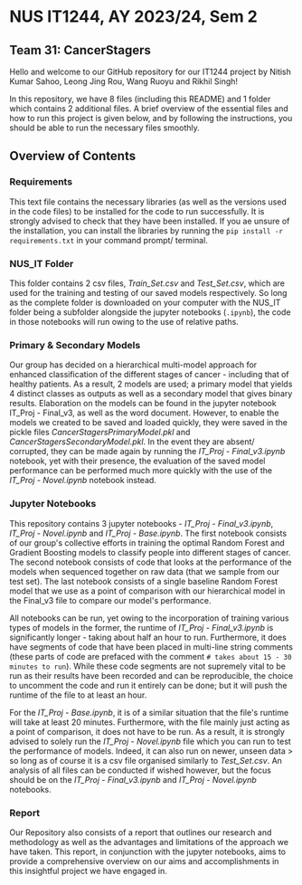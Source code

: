 # NUS IT1244, AY 2023/24, Sem 2  
## Team 31: CancerStagers

Hello and welcome to our GitHub repository for our IT1244 project by Nitish Kumar Sahoo, Leong Jing Rou, Wang Ruoyu and Rikhil Singh!

In this repository, we have 8 files (including this README) and 1 folder which contains 2 additional files. A brief overview of the essential files and how to run this project is given below, and by following the instructions, you should be able to run the necessary files smoothly.

## Overview of Contents

### **Requirements**

This text file contains the necessary libraries (as well as the versions used in the code files) to be installed for the code to run successfully. It is strongly advised to check that they have been installed. If you ae unsure of the installation, you can install the libraries by running the `pip install -r requirements.txt` in your command prompt/ terminal. 

### **NUS_IT Folder** 

This folder contains 2 csv files, *Train_Set.csv* and *Test_Set.csv*, which are used for the training and testing of our saved models respectively. So long as the complete folder is downloaded on your computer with the NUS_IT folder being a subfolder alongside the jupyter notebooks (`.ipynb`), the code in those notebooks will run owing to the use of relative paths. 

### **Primary & Secondary Models**

Our group has decided on a hierarchical multi-model approach for enhanced classification of the different stages of cancer - including that of healthy patients. As a result, 2 models are used; a primary model that yields 4 distinct classes as outputs as well as a secondary model that gives binary results. Elaboration on the models can be found in the jupyter notebook IT_Proj - Final_v3, as well as the word document. However, to enable the models we created to be saved and loaded quickly, they were saved in the pickle files *CancerStagersPrimaryModel.pkl* and *CancerStagersSecondaryModel.pkl*. In the event they are absent/ corrupted, they can be made again by running the *IT_Proj - Final_v3.ipynb* notebook, yet with their presence, the evaluation of the saved model performance can be performed much more quickly with the use of the *IT_Proj - Novel.ipynb* notebook instead.

### **Jupyter Notebooks**

This repository contains 3 jupyter notebooks - *IT_Proj - Final_v3.ipynb*, *IT_Proj - Novel.ipynb* and *IT_Proj - Base.ipynb*. The first notebook consists of our group's collective efforts in training the optimal Random Forest and Gradient Boosting models to classify people into different stages of cancer. The second notebook consists of code that looks at the performance of the models when sequenced together on raw data (that we sample from our test set). The last notebook consists of a single baseline Random Forest model that we use as a point of comparison with our hierarchical model in the Final_v3 file to compare our model's performance.

All notebooks can be run, yet owing to the incorporation of training various types of models in the former, the runtime of *IT_Proj - Final_v3.ipynb* is significantly longer - taking about half an hour to run. Furthermore, it does have segments of code that have been placed in multi-line string comments (these parts of code are prefaced with the comment `# takes about 15 - 30 minutes to run`). While these code segments are not supremely vital to be run as their results have been recorded and can be reproducible, the choice to uncomment the code and run it entirely can be done; but it will push the runtime of the file to at least an hour. 

For the *IT_Proj - Base.ipynb*, it is of a similar situation that the file's runtime will take at least 20 minutes. Furthermore, with the file mainly just acting as a point of comparison, it does not have to be run. As a result, it is strongly advised to solely run the *IT_Proj - Novel.ipynb* file which you can run to test the performance of models. Indeed, it can also run on newer, unseen data > so long as of course it is a csv file organised similarly to *Test_Set.csv*. An analysis of all files can be conducted if wished however, but the focus should be on the *IT_Proj - Final_v3.ipynb* and *IT_Proj - Novel.ipynb* notebooks.

### **Report**

Our Repository also consists of a report that outlines our research and methodology as well as the advantages and limitations of the approach we have taken. This report, in conjunction with the jupyter notebooks, aims to provide a comprehensive overview on our aims and accomplishments in this insightful project we have engaged in.
